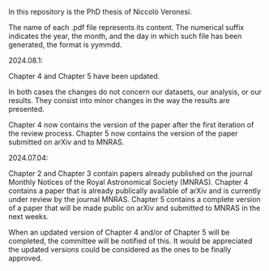 In this repository is the PhD thesis of Niccolò Veronesi.

The name of each .pdf file represents its content. The numerical suffix indicates the year, the month, and the day in which such file has been generated, the format is yymmdd.

2024.08.1:

Chapter 4 and Chapter 5 have been updated.

In both cases the changes do not concern our datasets, our analysis, or our results.
They consist into minor changes in the way the results are presented.

Chapter 4 now contains the version of the paper after the first iteration of the review process.
Chapter 5 now contains the version of the paper submitted on arXiv and to MNRAS.

2024.07.04:

Chapter 2 and Chapter 3 contain papers already published on the journal Monthly Notices of the Royal Astronomical Society (MNRAS).
Chapter 4 contains a paper that is already publically available of arXiv and is currently under review by the journal MNRAS.
Chapter 5 contains a complete version of a paper that will be made public on arXiv and submitted to MNRAS in the next weeks.

When an updated version of Chapter 4 and/or of Chapter 5 will be completed, the committee will be notified of this.
It would be appreciated the updated versions could be considered as the ones to be finally approved.
